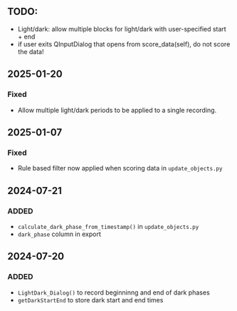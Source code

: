 ## TODO:
- Light/dark: allow multiple blocks for light/dark with user-specified start + end
- if user exits QInputDialog that opens from score_data(self), do not score the data!

## 2025-01-20
### Fixed
- Allow multiple light/dark periods to be applied to a single recording.

## 2025-01-07
### Fixed
- Rule based filter now applied when scoring data in `update_objects.py`

## 2024-07-21
### ADDED
- `calculate_dark_phase_from_timestamp()` in `update_objects.py`
- `dark_phase` column in export

## 2024-07-20
### ADDED
- `LightDark_Dialog()` to record beginninng and end of dark phases 
- `getDarkStartEnd` to store dark start and end times
